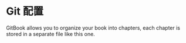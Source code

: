 # Git  配置

GitBook allows you to organize your book into chapters, each chapter is stored in a separate file like this one.
